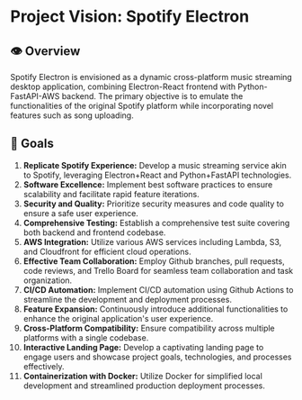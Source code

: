 # Project Vision: Spotify Electron

## 👁 Overview
Spotify Electron is envisioned as a dynamic cross-platform music streaming desktop application, combining Electron-React frontend with Python-FastAPI-AWS backend. The primary objective is to emulate the functionalities of the original Spotify platform while incorporating novel features such as song uploading.

## 🎯 Goals

1. **Replicate Spotify Experience:** Develop a music streaming service akin to Spotify, leveraging Electron+React and Python+FastAPI technologies.
2. **Software Excellence:** Implement best software practices to ensure scalability and facilitate rapid feature iterations.
3. **Security and Quality:** Prioritize security measures and code quality to ensure a safe user experience.
4. **Comprehensive Testing:** Establish a comprehensive test suite covering both backend and frontend codebase.
5. **AWS Integration:** Utilize various AWS services including Lambda, S3, and Cloudfront for efficient cloud operations.
6. **Effective Team Collaboration:** Employ Github branches, pull requests, code reviews, and Trello Board for seamless team collaboration and task organization.
7. **CI/CD Automation:** Implement CI/CD automation using Github Actions to streamline the development and deployment processes.
8. **Feature Expansion:** Continuously introduce additional functionalities to enhance the original application's user experience.
9. **Cross-Platform Compatibility:** Ensure compatibility across multiple platforms with a single codebase.
10. **Interactive Landing Page:** Develop a captivating landing page to engage users and showcase project goals, technologies, and processes effectively.
11. **Containerization with Docker:** Utilize Docker for simplified local development and streamlined production deployment processes.
